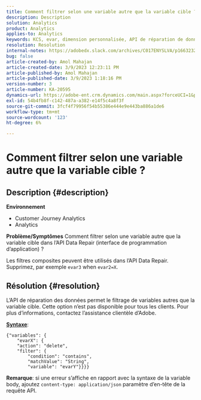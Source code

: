 ```yaml
---
title: Comment filtrer selon une variable autre que la variable cible ?
description: Description
solution: Analytics
product: Analytics
applies-to: Analytics
keywords: KCS, evar, dimension personnalisée, API de réparation de données, filtre
resolution: Resolution
internal-notes: https://adobedx.slack.com/archives/C017ENYSLVA/p1663232879048209
bug: false
article-created-by: Amol Mahajan
article-created-date: 3/9/2023 12:23:11 PM
article-published-by: Amol Mahajan
article-published-date: 3/9/2023 1:18:16 PM
version-number: 3
article-number: KA-20595
dynamics-url: https://adobe-ent.crm.dynamics.com/main.aspx?forceUCI=1&pagetype=entityrecord&etn=knowledgearticle&id=fc6af221-75be-ed11-83ff-6045bd006704
exl-id: 54b4fb8f-c142-487a-a382-e14f5c4a8f3f
source-git-commit: 3fcf4f79956f54b55386e444e9e443ba886a1de6
workflow-type: tm+mt
source-wordcount: '123'
ht-degree: 6%

---
```


# Comment filtrer selon une variable autre que la variable cible ?

## Description {#description}

<b>Environnement</b>
- Customer Journey Analytics
- Analytics



<b>Problème/Symptômes</b>
Comment filtrer selon une variable autre que la variable cible dans l’API Data Repair (interface de programmation d’application) ?

Les filtres composites peuvent être utilisés dans l’API Data Repair. Supprimez, par exemple `evar3` when `evar2=X`.


## Résolution {#resolution}

L’API de réparation des données permet le filtrage de variables autres que la variable cible. Cette option n’est pas disponible pour tous les clients. Pour plus d’informations, contactez l’assistance clientèle d’Adobe.<br>


<u><b>Syntaxe</b></u>:




```
{"variables": {
    "evarX": {
    "action": "delete",
    "filter": {
        "condition": "contains",
        "matchValue": "String",
        "variable": "evarY"}}}}
```






<b>Remarque</b>: si une erreur s’affiche en rapport avec la syntaxe de la variable body, ajoutez `content-type: application/json` paramètre d’en-tête de la requête API.
